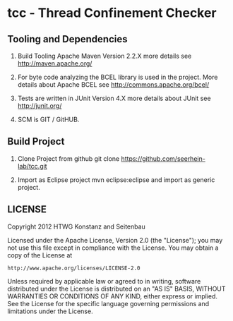 # tcc - Thread Confinement Checker


## Tooling and Dependencies

 1. Build Tooling Apache Maven Version 2.2.X more details see http://maven.apache.org/

 2. For byte code analyzing the BCEL library is used in the project. 
    More details about Apache BCEL see http://commons.apache.org/bcel/
	
 3. Tests are written in JUnit Version 4.X more details about JUnit see http://junit.org/
 
 4. SCM is GIT / GitHUB.
 
## Build Project

 1. Clone Project from github git clone https://github.com/seerhein-lab/tcc.git
 
 2. Import as Eclipse project mvn eclipse:eclipse and import as generic project. 
 
## LICENSE 
 
 Copyright 2012 HTWG Konstanz and Seitenbau

Licensed under the Apache License, Version 2.0 (the "License");
you may not use this file except in compliance with the License.
You may obtain a copy of the License at

    http://www.apache.org/licenses/LICENSE-2.0

Unless required by applicable law or agreed to in writing, software
distributed under the License is distributed on an "AS IS" BASIS,
WITHOUT WARRANTIES OR CONDITIONS OF ANY KIND, either express or implied.
See the License for the specific language governing permissions and
limitations under the License.
